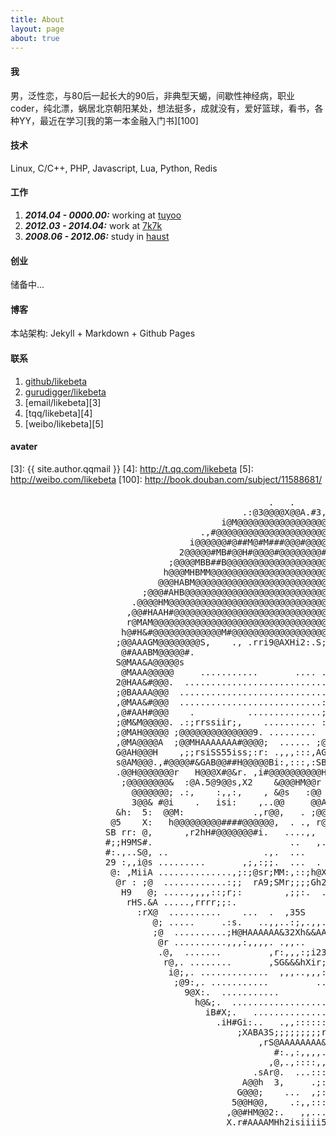 ```yaml
---
title: About
layout: page
about: true
---
```


#### 我

男，泛性恋，与80后一起长大的90后，非典型天蝎，间歇性神经病，职业coder，纯北漂，蜗居北京朝阳某处，想法挺多，成就没有，爱好篮球，看书，各种YY，最近在学习[我的第一本金融入门书][100]

#### 技术

Linux, C/C++, PHP, Javascript, Lua, Python, Redis

#### 工作

1. ***2014.04 - 0000.00:*** working at [tuyoo](http://www.tuyoo.com "在线途游")
2. ***2012.03 - 2014.04:*** work at [7k7k](http://www.7k7k.com "7k7k小游戏")
3. ***2008.06 - 2012.06:*** study in [haust](http://www.haust.edu.cn "河南科技大学")

#### 创业

储备中...

#### 博客

本站架构: Jekyll + Markdown + Github Pages

#### 联系

1. [github/likebeta][1]
2. [gurudigger/likebeta][2]
3. [email/likebeta][3]
4. [tqq/likebeta][4]
5. [weibo/likebeta][5]

#### avater


[1]: https://github.com/likebeta
[2]: http://gurudigger.com/users/likebeta
[3]: {{ site.author.qqmail }}
[4]: http://t.qq.com/likebeta
[5]: http://weibo.com/likebeta
[100]: http://book.douban.com/subject/11588681/


<div id="avater" class="avater" style="margin-top: 20px;">
	<pre>
                                                 .   .
                                            .:@3@@@@X@@A.#3,A@M5r
                                        i@M@@@@@@@@@@@@@@@@@@@@@@@@
                                    .,#@@@@@@@@@@@@@@@@@@@@@@@@@@@@@@#5@@
                                  i@@@@@@#@##M@#M###@@@#@@@@@@@@@@@@@@@@@H;:
                                2@@@@@#MB#@@H#@@@@#@@@@@@@@#@@@@@@@@@@@@@@@@;
                              ;@@@@MBB##B@@@@@@@@@@@@@@@@@@@@@@@@@@@@@@@@@@@@@#.
                             h@@@MHBMM@@@@@@@@@@@@@@@@@@@@@@@@@@@@@@@@@@@@@@@@@@@
                            @@@HABM@@@@@@@@@@@@@@@@@@@@@@@@@@@@@@@@@@@@@@@@@@@@@@@@
                         ;@@@#AHB@@@@@@@@@@@@@@@@@@@@@@@@@@@@@@@@@@@@@@@@@@@@@@@@@@:.
                       .@@@@HM@@@@@@@@@@@@@@@@@@@@@@@@@@@@@@@@@@@@@@@@@@@@@@@@@@@@@@@
                      ,@@#HAAH#@@@@@@@@@@@@@@@@@@@@@@@@@@@@@@@@@@@@@@@@@@@@@@@@@@@@@@r
                      r@MAM@@@@@@@@@@@@@@@@@@@@@@@@@@@@@@@@@@@@@@@@@@@@@@@@@@@@@@@@@@@i
                     h@#H&#@@@@@@@@@@@@@M#@@@@@@@@@@@@@@@@@@@@@@@@@@@@@@@@@@@@@@@@@@@@S
                    ;@@AAAGM@@@@@@@@S,    ., .rri9@AXHi2:.S;.9sr@M&HA9XXH@@@@@@@@@@@@@@@
                     @#AAABM@@@@@#.                                         ;@@@@@@@@@@@
                    S@MAA&A@@@@@s                           ,... ........     B@@@@@@@@@
                     @MAAA@@@@@     ...........       .... .;:::::::::::,,,,   M@@@@@@@@i
                    2@HAA&#@@@.  ...........................;::::::::::::::::   @@@@@@@@A
                    ;@BAAAA@@@  ............................;:::::::::::::::;:  @@@@@@@@.
                    ,@MAA&#@@@  ...........................:;:::::::::::::::::,.@@@@@@@@#
                    ,@#AAH#@@@    .          ..............;;::::,.       ,:::,.@@@@@@@@;
                    ;@M&M@@@@@. .:;rrssiir;,    .......... ::.   ,;5hHAS3: .::.,@@@@@@@@@
                    ;@MAH@@@@@ ;@@@@@@@@@@@@@@9. .........   r&@@@@@@@@@@@@,,:..@@@@@@@@
                    ,@MA@@@@A  ;@@MHAAAAAAA#@@@@;  ...... ;@@@@@@@@@@@@@@@@2.:, @@@@@@@@r
                    G@AH@@@H    ,;;rsiSS55iss;:r: .,,,:::,AGr;rrrrsisr;:. .   . 5@@@@@@#
                    s@AM@@@.,#@@@@#&GAB@@##H@@@@@Bi:,:::,:SB@@@#M#@@@@@@@@@@#i   @@@@@@@
                    .@@H@@@@@@@r   H@@@X#@&r. ,i#@@@@@@@@@@Hs.:XA@9G@#3X..sM@@@@,5@@@@@@
                     ;@@@@@@@@&  :@A.5@9@@s,X2    &@@@HM@@r  .@52@A@@A.;SG.   M@@@@@@@@@.
                       @@@@@@@; .:,    :,,:,    , &@s   :@@  ,.   :,. ,  :... ,@@@@@@@@s
                       3@@& #@i    .   isi:    ,..@@     @@A ...;2ii; .    .: r@@@@@@@#
                    &h:  5:  @@M:             .,r@@,   . ;@@s             .,..@@h;@#iss2G
                   @5    X:   h@@@@@@@@@####@@@@@@,  . ., r@@@@Ms:,....,;;rsh@@X  G    ,X@
                  SB rr: @,      ,r2hH#@@@@@@@#i.   ....,,  ;3#@@@@@@@@@@@@@@#;   M ..,;.M&
                  #;;H9MS#.                          ..   ,.     .,:::;;;::.   ,, @.:&HX,;@
                  #:.,..S@, ..                  .,.  ...    ,,,              .::: #iBr  ,:@
                  29 :,,i@s .........       ,;,:;;.  ...  .   .:,            .;:: @@rr5s.s#
                   @: ,MiiA ..............,;:;@sr;MM:,::;h@X.rH,:;,.....   . .;:: @i;rsh,@.
                    @r : ;@  ............:;;  rA9;SMr;;;;Gh2H#;  .;,....::,. .;:, #    :@;
                     H9   @; .....,,,,::;r;:        ,;;:.  ..   .......,;r;;::;:.;H ,r&A
                      rHS.&A .....,rrrr;;:.                    ..........:;;;;:: MB5&5.
                        :rX@  ..........    ...  .  ,35S     ....,, ....  :;::::,@;
                           @; .....     .:s.   ..,,..:;,.,,....  ;i, .... .;:::.iG
                           ;@  ..........;H@HAAAAAA&32Xh&&AAA&AAG@G;:.... ,;::: @,
                            @r ..........,,,:,,,,. .,,..    .,:;;:.::.... :;::.i#
                            .@,  .......         ,r:,,,:;i23r,,,     ....:;::,:@
                             r@,. ........       ,SG&&&hXir;:::   ......:;::,:@:
                              i@;,. .............  ,,,..,,,:::,........:;::.;@,
                               ;@9:,. ...........         ...  .......;;:,:GM.
                                 9@X:.  ...........          .......,;;,;hM;
                                   h@&;.  ........................:;::sAA;
                                     iB#X;.   ...............,,:;::r3B3,
                                       .iH#Gi:..   .,,::::::;:::r2A&r
                                           ;XABA3S;;;;;;;;;rsiXG3r
                                               ,rS@AAAAAAAA&X#M
                                                  #:.,:,,,,. rG
                                                 ,@,.,::::,,,:@,
                                              .sAr@.  ...:::,.@@HAi
                                            A@@h  3,     .;::.2X @@@i
                                           G@@@;    ...  ,;::,.,.@@@@2
                                          5@@H@@,    .:,,::::,  #@B#@#3
                                         ,@@#HM@@2:.   ,,....,s@@HA#@ @;
                                         X.r#AAAAMHh2isiiii53AMHAAA#2,:9
	</pre>
</div>

<div class="clear"></div>

